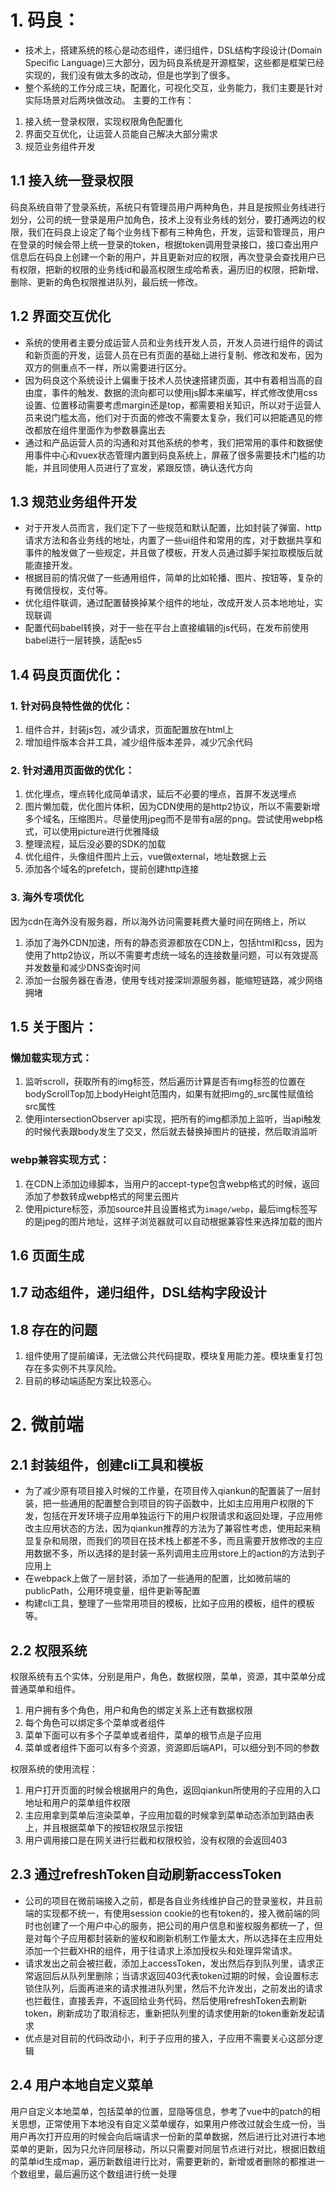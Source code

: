 # 1. 码良：
- 技术上，搭建系统的核心是动态组件，递归组件，DSL结构字段设计(Domain Specific Language)三大部分，因为码良系统是开源框架，这些都是框架已经实现的，我们没有做太多的改动，但是也学到了很多。
- 整个系统的工作分成三块，配置化，可视化交互，业务能力，我们主要是针对实际场景对后两块做改动。
主要的工作有：
1. 接入统一登录权限，实现权限角色配置化
2. 界面交互优化，让运营人员能自己解决大部分需求
3. 规范业务组件开发

## 1.1 接入统一登录权限
码良系统自带了登录系统，系统只有管理员用户两种角色，并且是按照业务线进行划分，公司的统一登录是用户加角色，技术上没有业务线的划分，要打通两边的权限，我们在码良上设定了每个业务线下都有三种角色，开发，运营和管理员，用户在登录的时候会带上统一登录的token，根据token调用登录接口，接口查出用户信息后在码良上创建一个新的用户，并且更新对应的权限，再次登录会查找用户已有权限，把新的权限的业务线id和最高权限生成哈希表，遍历旧的权限，把新增、删除、更新的角色权限推进队列，最后统一修改。

## 1.2 界面交互优化
- 系统的使用者主要分成运营人员和业务线开发人员，开发人员进行组件的调试和新页面的开发，运营人员在已有页面的基础上进行复制、修改和发布，因为双方的侧重点不一样，所以需要进行区分。
- 因为码良这个系统设计上偏重于技术人员快速搭建页面，其中有着相当高的自由度，事件的触发、数据的流向都可以使用js脚本来编写，样式修改使用css设置、位置移动需要考虑margin还是top，都需要相关知识，所以对于运营人员来说门槛太高，他们对于页面的修改不需要太复杂，我们可以把能遇见的修改都放在组件里面作为参数暴露出去
- 通过和产品运营人员的沟通和对其他系统的参考，我们把常用的事件和数据使用事件中心和vuex状态管理内置到码良系统上，屏蔽了很多需要技术门槛的功能，并且同使用人员进行了宣发，紧跟反馈，确认迭代方向

## 1.3 规范业务组件开发
- 对于开发人员而言，我们定下了一些规范和默认配置，比如封装了弹窗、http请求方法和各业务线的地址，内置了一些ui组件和常用的库，对于数据共享和事件的触发做了一些规定，并且做了模板，开发人员通过脚手架拉取模版后就能直接开发。
- 根据目前的情况做了一些通用组件，简单的比如轮播、图片、按钮等，复杂的有微信授权，支付等。
- 优化组件联调，通过配置替换掉某个组件的地址，改成开发人员本地地址，实现联调
- 配置代码babel转换，对于一些在平台上直接编辑的js代码，在发布前使用babel进行一层转换，适配es5

## 1.4 码良页面优化：
### 1. 针对码良特性做的优化：
  1. 组件合并，封装js包，减少请求，页面配置放在html上
  2. 增加组件版本合并工具，减少组件版本差异，减少冗余代码
### 2. 针对通用页面做的优化：
  1. 优化埋点，埋点转化成简单请求，延后不必要的埋点，首屏不发送埋点
  2. 图片懒加载，优化图片体积，因为CDN使用的是http2协议，所以不需要新增多个域名，压缩图片。尽量使用jpeg而不是带有a层的png。尝试使用webp格式，可以使用picture进行优雅降级
  3. 整理流程，延后没必要的SDK的加载
  4. 优化组件，头像组件图片上云，vue做external，地址数据上云
  5. 添加各个域名的prefetch，提前创建http连接
### 3. 海外专项优化
  因为cdn在海外没有服务器，所以海外访问需要耗费大量时间在网络上，所以
  1. 添加了海外CDN加速，所有的静态资源都放在CDN上，包括html和css，因为使用了http2协议，所以不需要考虑统一域名的连接数量问题，可以有效提高并发数量和减少DNS查询时间
  2. 添加一台服务器在香港，使用专线对接深圳源服务器，能缩短链路，减少网络拥堵

## 1.5 关于图片：
### 懒加载实现方式：
  1. 监听scroll，获取所有的img标签，然后遍历计算是否有img标签的位置在bodyScrollTop加上bodyHeight范围内，如果有就把img的_src属性赋值给src属性
  2. 使用intersectionObserver api实现，把所有的img都添加上监听，当api触发的时候代表跟body发生了交叉，然后就去替换掉图片的链接，然后取消监听
### webp兼容实现方式：
  1. 在CDN上添加边缘脚本，当用户的accept-type包含webp格式的时候，返回添加了参数转成webp格式的阿里云图片
  2. 使用picture标签，添加source并且设置格式为`image/webp`，最后img标签写的是jpeg的图片地址，这样子浏览器就可以自动根据兼容性来选择加载的图片

## 1.6 页面生成

## 1.7 动态组件，递归组件，DSL结构字段设计

## 1.8 存在的问题
1. 组件使用了提前编译，无法做公共代码提取，模块复用能力差。模块重复打包存在多实例不共享风险。
2. 目前的移动端适配方案比较恶心。


# 2. 微前端
## 2.1 封装组件，创建cli工具和模板
- 为了减少原有项目接入时候的工作量，在项目传入qiankun的配置装了一层封装，把一些通用的配置整合到项目的钩子函数中，比如主应用用户权限的下发，包括在开发环境子应用单独运行下的用户权限请求和返回处理，子应用修改主应用状态的方法，因为qiankun推荐的方法为了兼容性考虑，使用起来稍显复杂和局限，而我们的项目在技术栈上都差不多，而且需要开放修改的主应用数据不多，所以选择的是封装一系列调用主应用store上的action的方法到子应用上
- 在webpack上做了一层封装，添加了一些通用的配置，比如微前端的publicPath，公用环境变量，组件更新等配置
- 构建cli工具，整理了一些常用项目的模板，比如子应用的模板，组件的模板等。

## 2.2 权限系统
权限系统有五个实体，分别是用户，角色，数据权限，菜单，资源，其中菜单分成普通菜单和组件。
1. 用户拥有多个角色，用户和角色的绑定关系上还有数据权限
2. 每个角色可以绑定多个菜单或者组件
3. 菜单下面可以有多个子菜单或者组件，菜单的根节点是子应用
4. 菜单或者组件下面可以有多个资源，资源即后端API，可以细分到不同的参数

权限系统的使用流程：
1. 用户打开页面的时候会根据用户的角色，返回qiankun所使用的子应用的入口地址和用户的菜单组件权限
2. 主应用拿到菜单后渲染菜单，子应用加载的时候拿到菜单动态添加到路由表上，并且根据菜单下的按钮权限显示按钮
3. 用户调用接口是在网关进行拦截和权限校验，没有权限的会返回403

## 2.3 通过refreshToken自动刷新accessToken
- 公司的项目在微前端接入之前，都是各自业务线维护自己的登录鉴权，并且前端的实现都不统一，有使用session cookie的也有token的，接入微前端的同时也创建了一个用户中心的服务，把公司的用户信息和鉴权服务都统一了，但是对每个子应用都封装新的鉴权和刷新机制工作量太大，所以选择在主应用处添加一个拦截XHR的组件，用于往请求上添加授权头和处理异常请求。
- 请求发出之前会被拦截，添加上accessToken，发出然后存到队列里，请求正常返回后从队列里删除；当请求返回403代表token过期的时候，会设置标志锁住队列，后面再进来的请求推进队列里，然后不允许发出，之前发出的请求也拦截住，直接丢弃，不返回给业务代码，然后使用refreshToken去刷新token，刷新成功了取消标志，重新把队列里的请求使用新的token重新发起请求
- 优点是对目前的代码改动小，利于子应用的接入，子应用不需要关心这部分逻辑

## 2.4 用户本地自定义菜单
用户自定义本地菜单，包括菜单的位置，显隐等信息，参考了vue中的patch的相关思想，正常使用下本地没有自定义菜单缓存，如果用户修改过就会生成一份，当用户再次打开应用的时候会向后端请求一份新的菜单数据，然后进行比对进行本地菜单的更新，因为只允许同层移动，所以只需要对同层节点进行对比，根据旧数组的菜单id生成map，遍历新数组进行比对，需要更新的，新增或者删除的都推进一个数组里，最后遍历这个数组进行统一处理